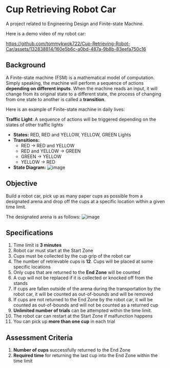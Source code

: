 # Cup Retrieving Robot Car
A project related to Engineering Design and Finite-state Machine.

Here is a demo video of my robot car:

https://github.com/tommykwok722/Cup-Retrieving-Robot-Car/assets/132838814/160e5b6c-a0bd-487a-9b8b-83eefa750c16

## Background
A Finite-state machine (FSM) is a mathematical model of computation. Simply speaking, the machine will perform a sequence of actions **depending on different inputs**. When the machine reads an input, it will change from its original state to a different state, the process of changing from one state to another is called a **transition**.

Here is an example of Finite-state machine in daily lives:

**Traffic Light**: A sequence of actions will be triggered depending on the states of other traffic lights
- **States:** RED, RED and YELLOW, YELLOW, GREEN Lights
- **Transitions:**
  - RED -> RED and YELLOW
  - RED and YELLOW -> GREEN
  - GREEN -> YELLOW
  - YELLOW -> RED
- **State Diagram:**
![image](https://github.com/tommykwok722/Cup-Retrieving-Robot-Car/assets/132838814/4bec3a93-bf9f-4452-a669-cc06ade9c477)


## Objective
Build a robot car, pick up as many paper cups as possible from a designated arena and drop off the cups at a specific location within a given time limit.

The designated arena is as follows:
![image](https://github.com/tommykwok722/Cup-Retrieving-Robot-Car/assets/132838814/3aaf10a6-40ef-4025-8ea5-fc0c53554999)


## Specifications
1. Time limit is **3 minutes**
2. Robot car must start at the Start Zone
3. Cups must be collected by the cup grip of the robot car
4. The number of retrievable cups is **12**. Cups will be placed at some specific locations
5. Only cups that are returned to the **End Zone** will be counted
6. A cup will not be replaced if it is collected or knocked off from the stands
7. If cups are fallen outside of the arena during the transportation by the robot car, it will be counted as out-of-bounds and will be removed
8. If cups are not returned to the End Zone by the robot car, it will be counted as out-of-bounds and will not be counted as a returned cup
9. **Unlimited number of trials** can be attempted within the time limit.
10. The robot car can restart at the Start Zone if malfunction happens
11. You can pick up **more than one cup** in each trial

## Assessment Criteria
1. **Number of cups** successfully returned to the End Zone
2. **Required time** for returning the last cup into the End Zone within the time limit
